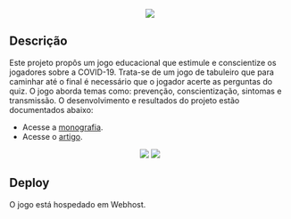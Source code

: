 <p align="center">
  <img src="https://user-images.githubusercontent.com/79146258/157324684-ece93cba-ba46-4328-ae37-c4773557a1a0.png">
</p>

## Descrição 
Este projeto propôs um jogo educacional que estimule e conscientize os jogadores sobre a COVID-19. Trata-se de um jogo de tabuleiro que para caminhar até o final é necessário que o jogador acerte as perguntas do quiz. O jogo aborda temas como: prevenção, conscientização, sintomas e transmissão.
O desenvolvimento e resultados do projeto estão documentados abaixo:
- Acesse a <a href = 'https://drive.google.com/file/d/14oZnfAAnRXuoCYNsGkG2wgMbQ31KQ3K6/view?usp=sharing'>monografia</a>.
- Acesse o <a href = 'https://drive.google.com/file/d/1FEtR45bigW70cRxKtRuwsePhb32MXxTO/view?usp=sharing'>artigo</a>.

<p align="center">
  <img src="https://user-images.githubusercontent.com/79146258/157331187-d8a93676-f71c-455d-af8d-63f57fdfb155.png">
  <img src="https://user-images.githubusercontent.com/79146258/157331181-b5cb37c8-1e09-4fd3-83e4-8202ad30eba1.png">
</p>

## Deploy
O jogo está hospedado em Webhost.

